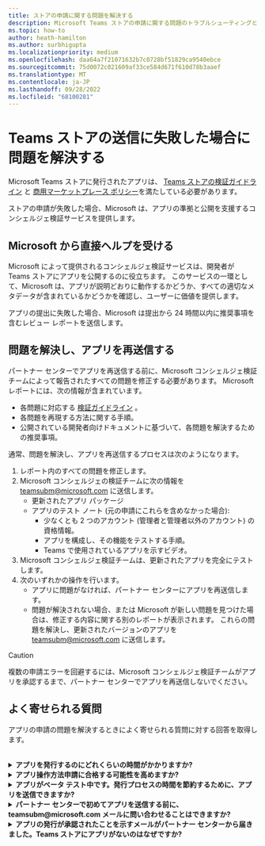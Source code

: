 ```yaml
---
title: ストアの申請に関する問題を解決する
description: Microsoft Teams ストアの申請に関する問題のトラブルシューティングと修正方法について説明します。 Microsoft から直接ヘルプを受け、問題を解決し、アプリを再送信します。
ms.topic: how-to
author: heath-hamilton
ms.author: surbhigupta
ms.localizationpriority: medium
ms.openlocfilehash: daa64a7f21071632b7c0728bf51829ca9540ebce
ms.sourcegitcommit: 75d0072c021609af33ce584d671f610d78b3aaef
ms.translationtype: MT
ms.contentlocale: ja-JP
ms.lasthandoff: 09/28/2022
ms.locfileid: "68100281"
---
```

# <a name="resolve-issues-if-your-teams-store-submission-fails"></a>Teams ストアの送信に失敗した場合に問題を解決する

Microsoft Teams ストアに発行されたアプリは、 [Teams ストアの検証ガイドライン](~/concepts/deploy-and-publish/appsource/prepare/teams-store-validation-guidelines.md) と [商用マーケットプレース ポリシー](/legal/marketplace/certification-policies)を満たしている必要があります。

ストアの申請が失敗した場合、Microsoft は、アプリの準拠と公開を支援するコンシェルジェ検証サービスを提供します。

## <a name="get-help-directly-from-microsoft"></a>Microsoft から直接ヘルプを受ける

Microsoft によって提供されるコンシェルジェ検証サービスは、開発者が Teams ストアにアプリを公開するのに役立ちます。 このサービスの一環として、Microsoft は、アプリが説明どおりに動作するかどうか、すべての適切なメタデータが含まれているかどうかを確認し、ユーザーに価値を提供します。

アプリの提出に失敗した場合、Microsoft は提出から 24 時間以内に推奨事項を含むレビュー レポートを送信します。

## <a name="resolve-issues-and-resubmit-your-app"></a>問題を解決し、アプリを再送信する

パートナー センターでアプリを再送信する前に、Microsoft コンシェルジェ検証チームによって報告されたすべての問題を修正する必要があります。 Microsoft レポートには、次の情報が含まれています。

* 各問題に対応する [検証ガイドライン](~/concepts/deploy-and-publish/appsource/prepare/teams-store-validation-guidelines.md) 。
* 各問題を再現する方法に関する手順。
* 公開されている開発者向けドキュメントに基づいて、各問題を解決するための推奨事項。

通常、問題を解決し、アプリを再送信するプロセスは次のようになります。

1. レポート内のすべての問題を修正します。
1. Microsoft コンシェルジェの検証チームに次の情報を <a href="mailto:teamsubm@microsoft.com">teamsubm@microsoft.com</a> に送信します。
   * 更新されたアプリ パッケージ
   * アプリのテスト ノート (元の申請にこれらを含めなかった場合):
      * 少なくとも 2 つのアカウント (管理者と管理者以外のアカウント) の資格情報。
      * アプリを構成し、その機能をテストする手順。
      * Teams で使用されているアプリを示すビデオ。
1. Microsoft コンシェルジェ検証チームは、更新されたアプリを完全にテストします。
1. 次のいずれかの操作を行います。
   * アプリに問題がなければ、パートナー センターにアプリを再送信します。
   * 問題が解決されない場合、または Microsoft が新しい問題を見つけた場合は、修正する内容に関する別のレポートが表示されます。 これらの問題を解決し、更新されたバージョンのアプリを <a href="mailto:teamsubm@microsoft.com">teamsubm@microsoft.com</a> に送信します。

> [!CAUTION]
> 複数の申請エラーを回避するには、Microsoft コンシェルジェ検証チームがアプリを承認するまで、パートナー センターでアプリを再送信しないでください。

## <a name="faq"></a>よく寄せられる質問

アプリの申請の問題を解決するときによく寄せられる質問に対する回答を取得します。

<br>

<details>

<summary><b>アプリを発行するのにどれくらいの時間がかかりますか?</b></summary>

ストアの申請に問題がない場合、アプリは 1 ~ 2 営業日以内に発行されます。 アプリが失敗した場合、Microsoft のチームから、問題を解決するための推奨事項が提供されます。 これらの修正を行い、更新されたアプリをそのチームに再送信すると、アプリを発行する準備ができているか、さらに作業が必要な場合は、24 時間以内に通知されます。

<br>

</details>

<details>

<summary><b>アプリ操作方法申請に合格する可能性を高めますか?</b></summary>

次の操作を実行すると、送信が成功する可能性があります。

1. [Teams の設計ガイドライン](~/concepts/design/design-teams-app-overview.md)に基づいてアプリを開発します。
1. アプリが [Teams ストアの検証ガイドライン](~/concepts/deploy-and-publish/appsource/prepare/teams-store-validation-guidelines.md) と [Microsoft コマーシャル マーケットプレース認定ポリシー](/legal/marketplace/certification-policies)に準拠していることを確認します。
1. [Microsoft Teams アプリ検証ツール](https://dev.teams.microsoft.com/appvalidation.html)を使用してアプリ パッケージをテストします。
1. [Teams ストアの申請を準備します](~/concepts/deploy-and-publish/appsource/prepare/submission-checklist.md)。

<br>

</details>

<details>

<summary><b>アプリがベータ テスト中です。発行プロセスの時間を節約するために、アプリを送信できますか?</b></summary>

いいえ。 Microsoft では、実稼働対応アプリのみが検証されます。

<br>

</details>

<details>

<summary><b>パートナー センターで初めてアプリを送信する前に、teamsubm@microsoft.com メールに問い合わせることはできますか?</b></summary>

いいえ。 パートナー センターで初めてアプリを送信するまで、Microsoft はアプリの検証を開始しません。

<br>

</details>

<details>

<summary><b>アプリの発行が承認されたことを示すメールがパートナー センターから届きました。Teams ストアにアプリがないのはなぜですか?</b></summary>

アプリが承認されると、発行には通常、アプリの機能に応じて 1 ~ 2 営業日かかります。アプリが 2 営業日後に発行されていない場合は、 <a href="mailto:teamsubm@microsoft.com">teamsubm@microsoft.com</a> にお問い合わせください。

<br>

</details>
